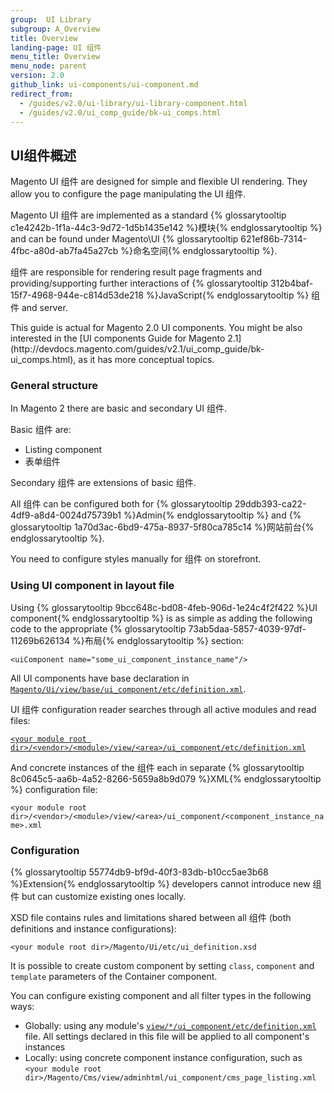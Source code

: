 ```yaml
---
group:  UI Library
subgroup: A_Overview
title: Overview
landing-page: UI 组件
menu_title: Overview
menu_node: parent
version: 2.0
github_link: ui-components/ui-component.md
redirect_from: 
  - /guides/v2.0/ui-library/ui-library-component.html
  - /guides/v2.0/ui_comp_guide/bk-ui_comps.html
---
```


<h2 id="general">UI组件概述</h2>
Magento UI 组件 are designed for simple and flexible UI rendering. They allow you to configure the page manipulating the UI 组件.

Magento UI 组件 are implemented as a standard {% glossarytooltip c1e4242b-1f1a-44c3-9d72-1d5b1435e142 %}模块{% endglossarytooltip %} and can be found under Magento\UI {% glossarytooltip 621ef86b-7314-4fbc-a80d-ab7fa45a27cb %}命名空间{% endglossarytooltip %}.

组件 are responsible for rendering result page fragments and providing/supporting further interactions of {% glossarytooltip 312b4baf-15f7-4968-944e-c814d53de218 %}JavaScript{% endglossarytooltip %} 组件 and server.

<div class="bs-callout bs-callout-info" id="info" markdown="1">
This guide is actual for Magento 2.0 UI components. You might be also interested in the [UI components Guide for Magento 2.1](http://devdocs.magento.com/guides/v2.1/ui_comp_guide/bk-ui_comps.html), as it has more conceptual topics.   
</div>


### General structure
In Magento 2 there are basic and secondary UI 组件. 

Basic 组件 are: 

* Listing component
* 表单组件

Secondary 组件 are extensions of basic 组件.  

All 组件 can be configured both for {% glossarytooltip 29ddb393-ca22-4df9-a8d4-0024d75739b1 %}Admin{% endglossarytooltip %} and {% glossarytooltip 1a70d3ac-6bd9-475a-8937-5f80ca785c14 %}网站前台{% endglossarytooltip %}.

<div class="bs-callout bs-callout-info" id="info">
  <p>You need to configure styles manually for 组件 on storefront.</p>
</div>

<h3>Using UI component in layout file</h3>
Using {% glossarytooltip 9bcc648c-bd08-4feb-906d-1e24c4f2f422 %}UI component{% endglossarytooltip %} is as simple as adding the following code to the appropriate {% glossarytooltip 73ab5daa-5857-4039-97df-11269b626134 %}布局{% endglossarytooltip %} section:

`<uiСomponent name="some_ui_component_instance_name"/>`

All UI components have base declaration in <a href="{{ page.baseurl }}/ui-library/ui-definition.html">`Magento/Ui/view/base/ui_component/etc/definition.xml`</a>. 

UI 组件 configuration reader searches through all active modules and read files:

<a href="{{ page.baseurl }}/ui-library/ui-definition.html">`<your module root dir>/<vendor>/<module>/view/<area>/ui_component/etc/definition.xml`</a>


And concrete instances of the 组件 each in separate {% glossarytooltip 8c0645c5-aa6b-4a52-8266-5659a8b9d079 %}XML{% endglossarytooltip %} configuration file:


`<your module root dir>/<vendor>/<module>/view/<area>/ui_component/<component_instance_name>.xml`

### Configuration

{% glossarytooltip 55774db9-bf9d-40f3-83db-b10cc5ae3b68 %}Extension{% endglossarytooltip %} developers cannot introduce new 组件 but can customize existing ones locally. 

XSD file contains rules and limitations shared between all 组件 (both definitions and instance configurations):

`<your module root dir>/Magento/Ui/etc/ui_definition.xsd`

It is possible to create custom component by setting `class`, `component` and `template` parameters of the Container component.

You can configure existing component and all filter types in the following ways:

* Globally: using any module's <a href="{{ page.baseurl }}/ui-library/ui-definition.html">`view/*/ui_component/etc/definition.xml`</a> file. All settings declared in this file will be applied to all component's instances
* Locally: using concrete component instance configuration, such as `<your module root dir>/Magento/Cms/view/adminhtml/ui_component/cms_page_listing.xml`
